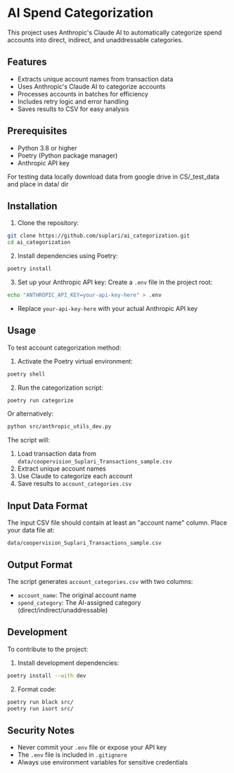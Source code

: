 # AI Spend Categorization

This project uses Anthropic's Claude AI to automatically categorize spend accounts into direct, indirect, and unaddressable categories.

## Features

- Extracts unique account names from transaction data
- Uses Anthropic's Claude AI to categorize accounts
- Processes accounts in batches for efficiency
- Includes retry logic and error handling
- Saves results to CSV for easy analysis

## Prerequisites

- Python 3.8 or higher
- Poetry (Python package manager)
- Anthropic API key

For testing data locally download data from google drive in CS/_test_data and place in data/ dir

## Installation

1. Clone the repository:
```bash
git clone https://github.com/suplari/ai_categorization.git
cd ai_categorization
```

2. Install dependencies using Poetry:
```bash
poetry install
```

3. Set up your Anthropic API key:
Create a `.env` file in the project root:
```bash
echo "ANTHROPIC_API_KEY=your-api-key-here" > .env
```
- Replace `your-api-key-here` with your actual Anthropic API key

## Usage

To test account categorization method:
1. Activate the Poetry virtual environment:
```bash
poetry shell
```

2. Run the categorization script:
```bash
poetry run categorize
```

Or alternatively:
```bash
python src/anthropic_utils_dev.py
```

The script will:
1. Load transaction data from `data/coopervision_Suplari_Transactions_sample.csv`
2. Extract unique account names
3. Use Claude to categorize each account
4. Save results to `account_categories.csv`

## Input Data Format

The input CSV file should contain at least an "account name" column. Place your data file at:
```
data/coopervision_Suplari_Transactions_sample.csv
```

## Output Format

The script generates `account_categories.csv` with two columns:
- `account_name`: The original account name
- `spend_category`: The AI-assigned category (direct/indirect/unaddressable)

## Development

To contribute to the project:

1. Install development dependencies:
```bash
poetry install --with dev
```

2. Format code:
```bash
poetry run black src/
poetry run isort src/
```

## Security Notes

- Never commit your `.env` file or expose your API key
- The `.env` file is included in `.gitignore`
- Always use environment variables for sensitive credentials

